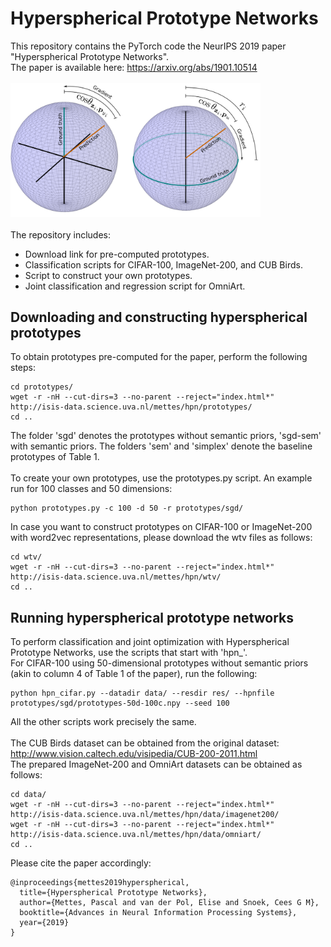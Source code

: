 # Hyperspherical Prototype Networks
This repository contains the PyTorch code the NeurIPS 2019 paper "Hyperspherical Prototype Networks".
<br>
The paper is available here: https://arxiv.org/abs/1901.10514
<br><br>
<img src="data/spheres-visualization.png" alt="Drawing" style="width: 400px;"/>
<br><br>
The repository includes:
* Download link for pre-computed prototypes.
* Classification scripts for CIFAR-100, ImageNet-200, and CUB Birds.
* Script to construct your own prototypes.
* Joint classification and regression script for OmniArt.

## Downloading and constructing hyperspherical prototypes

To obtain prototypes pre-computed for the paper, perform the following steps:
```
cd prototypes/
wget -r -nH --cut-dirs=3 --no-parent --reject="index.html*" http://isis-data.science.uva.nl/mettes/hpn/prototypes/
cd ..
```
The folder 'sgd' denotes the prototypes without semantic priors, 'sgd-sem' with semantic priors. The folders 'sem' and 'simplex' denote the baseline prototypes of Table 1.
<br><br>
To create your own prototypes, use the prototypes.py script. An example run for 100 classes and 50 dimensions:
```
python prototypes.py -c 100 -d 50 -r prototypes/sgd/
```
In case you want to construct prototypes on CIFAR-100 or ImageNet-200 with word2vec representations, please download the wtv files as follows:
```
cd wtv/
wget -r -nH --cut-dirs=3 --no-parent --reject="index.html*" http://isis-data.science.uva.nl/mettes/hpn/wtv/
cd ..
```

## Running hyperspherical prototype networks

To perform classification and joint optimization with Hyperspherical Prototype Networks, use the scripts that start with 'hpn_'.
<br>
For CIFAR-100 using 50-dimensional prototypes without semantic priors (akin to column 4 of Table 1 of the paper), run the following:
```
python hpn_cifar.py --datadir data/ --resdir res/ --hpnfile prototypes/sgd/prototypes-50d-100c.npy --seed 100
```
All the other scripts work precisely the same.
<br><br>
The CUB Birds dataset can be obtained from the original dataset: http://www.vision.caltech.edu/visipedia/CUB-200-2011.html
<br>
The prepared ImageNet-200 and OmniArt datasets can be obtained as follows:
```
cd data/
wget -r -nH --cut-dirs=3 --no-parent --reject="index.html*" http://isis-data.science.uva.nl/mettes/hpn/data/imagenet200/
wget -r -nH --cut-dirs=3 --no-parent --reject="index.html*" http://isis-data.science.uva.nl/mettes/hpn/data/omniart/
cd ..
```
Please cite the paper accordingly:
```
@inproceedings{mettes2019hyperspherical,
  title={Hyperspherical Prototype Networks},
  author={Mettes, Pascal and van der Pol, Elise and Snoek, Cees G M},
  booktitle={Advances in Neural Information Processing Systems},
  year={2019}
}
```
